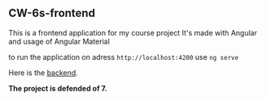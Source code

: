 ## CW-6s-frontend

This is a frontend application for my course project
It's made with Angular and usage of Angular Material

to run the application on adress `http://localhost:4200` use `ng serve`

Here is the [backend](https://github.com/RudakovskyS/CW-6s-backend).

**The project is defended of 7.**

